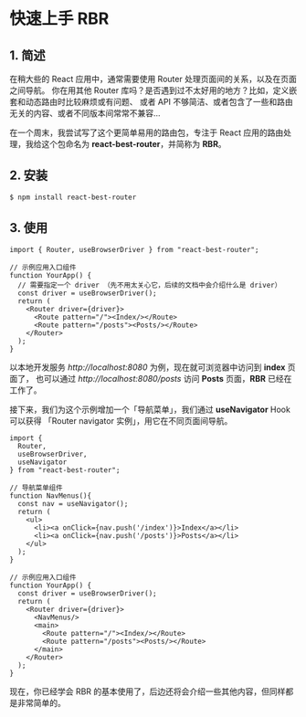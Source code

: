 # 快速上手 RBR

## 1. 简述

在稍大些的 React 应用中，通常需要使用 Router 处理页面间的关系，以及在页面之间导航。
你在用其他 Router 库吗？是否遇到过不太好用的地方？比如，定义嵌套和动态路由时比较麻烦或有问题、
或者 API 不够简洁、或者包含了一些和路由无关的内容、或者不同版本间常常不兼容...

在一个周末，我尝试写了这个更简单易用的路由包，专注于 React 应用的路由处理，我给这个包命名为 **react-best-router**，并简称为 **RBR**。

## 2. 安装

```zsh
$ npm install react-best-router 
```

## 3. 使用

```tsx
import { Router, useBrowserDriver } from "react-best-router";

// 示例应用入口组件
function YourApp() {
  // 需要指定一个 driver （先不用太关心它，后续的文档中会介绍什么是 driver）
  const driver = useBrowserDriver(); 
  return (
    <Router driver={driver}>
      <Route pattern="/"><Index/></Route>
      <Route pattern="/posts"><Posts/></Route>
    </Router>
  );
}
```

以本地开发服务 *http://localhost:8080* 为例，现在就可浏览器中访问到 **index** 页面了，
也可以通过 *http://localhost:8080/posts* 访问 **Posts** 页面，**RBR** 已经在工作了。
  

接下来，我们为这个示例增加一个「导航菜单」，我们通过 **useNavigator**  Hook 可以获得
「Router navigator 实例」，用它在不同页面间导航。

```tsx
import { 
  Router, 
  useBrowserDriver, 
  useNavigator 
} from "react-best-router";

// 导航菜单组件
function NavMenus(){
  const nav = useNavigator();
  return (
    <ul>
      <li><a onClick={nav.push('/index')}>Index</a></li>
      <li><a onClick={nav.push('/posts')}>Posts</a></li>
    </ul>
  );
}

// 示例应用入口组件
function YourApp() {
  const driver = useBrowserDriver(); 
  return (
    <Router driver={driver}>
      <NavMenus/>
      <main>
        <Route pattern="/"><Index/></Route>
        <Route pattern="/posts"><Posts/></Route>
      </main>
    </Router>
  );
}
```

现在，你已经学会 RBR 的基本使用了，后边还将会介绍一些其他内容，但同样都是非常简单的。